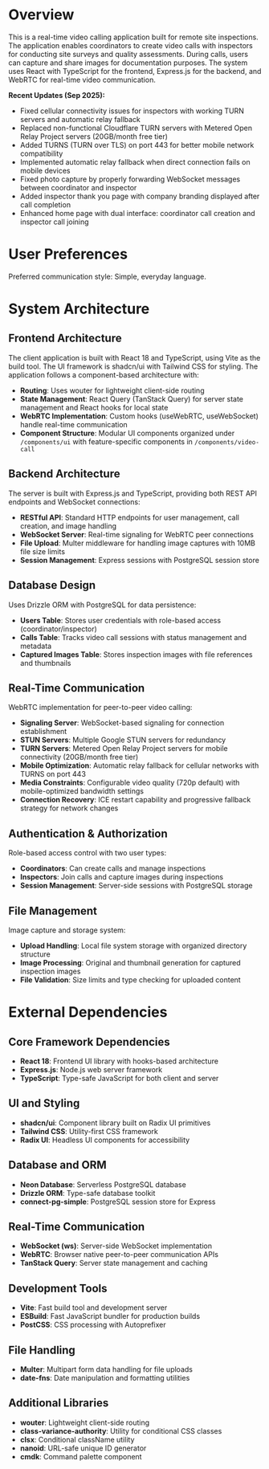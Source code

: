 # Overview

This is a real-time video calling application built for remote site inspections. The application enables coordinators to create video calls with inspectors for conducting site surveys and quality assessments. During calls, users can capture and share images for documentation purposes. The system uses React with TypeScript for the frontend, Express.js for the backend, and WebRTC for real-time video communication.

**Recent Updates (Sep 2025):**
- Fixed cellular connectivity issues for inspectors with working TURN servers and automatic relay fallback
- Replaced non-functional Cloudflare TURN servers with Metered Open Relay Project servers (20GB/month free tier)
- Added TURNS (TURN over TLS) on port 443 for better mobile network compatibility
- Implemented automatic relay fallback when direct connection fails on mobile devices
- Fixed photo capture by properly forwarding WebSocket messages between coordinator and inspector
- Added inspector thank you page with company branding displayed after call completion
- Enhanced home page with dual interface: coordinator call creation and inspector call joining

# User Preferences

Preferred communication style: Simple, everyday language.

# System Architecture

## Frontend Architecture
The client application is built with React 18 and TypeScript, using Vite as the build tool. The UI framework is shadcn/ui with Tailwind CSS for styling. The application follows a component-based architecture with:

- **Routing**: Uses wouter for lightweight client-side routing
- **State Management**: React Query (TanStack Query) for server state management and React hooks for local state
- **WebRTC Implementation**: Custom hooks (useWebRTC, useWebSocket) handle real-time communication
- **Component Structure**: Modular UI components organized under `/components/ui` with feature-specific components in `/components/video-call`

## Backend Architecture
The server is built with Express.js and TypeScript, providing both REST API endpoints and WebSocket connections:

- **RESTful API**: Standard HTTP endpoints for user management, call creation, and image handling
- **WebSocket Server**: Real-time signaling for WebRTC peer connections
- **File Upload**: Multer middleware for handling image captures with 10MB file size limits
- **Session Management**: Express sessions with PostgreSQL session store

## Database Design
Uses Drizzle ORM with PostgreSQL for data persistence:

- **Users Table**: Stores user credentials with role-based access (coordinator/inspector)
- **Calls Table**: Tracks video call sessions with status management and metadata
- **Captured Images Table**: Stores inspection images with file references and thumbnails

## Real-Time Communication
WebRTC implementation for peer-to-peer video calling:

- **Signaling Server**: WebSocket-based signaling for connection establishment
- **STUN Servers**: Multiple Google STUN servers for redundancy
- **TURN Servers**: Metered Open Relay Project servers for mobile connectivity (20GB/month free tier)
- **Mobile Optimization**: Automatic relay fallback for cellular networks with TURNS on port 443
- **Media Constraints**: Configurable video quality (720p default) with mobile-optimized bandwidth settings
- **Connection Recovery**: ICE restart capability and progressive fallback strategy for network changes

## Authentication & Authorization
Role-based access control with two user types:

- **Coordinators**: Can create calls and manage inspections
- **Inspectors**: Join calls and capture images during inspections
- **Session Management**: Server-side sessions with PostgreSQL storage

## File Management
Image capture and storage system:

- **Upload Handling**: Local file system storage with organized directory structure
- **Image Processing**: Original and thumbnail generation for captured inspection images
- **File Validation**: Size limits and type checking for uploaded content

# External Dependencies

## Core Framework Dependencies
- **React 18**: Frontend UI library with hooks-based architecture
- **Express.js**: Node.js web server framework
- **TypeScript**: Type-safe JavaScript for both client and server

## UI and Styling
- **shadcn/ui**: Component library built on Radix UI primitives
- **Tailwind CSS**: Utility-first CSS framework
- **Radix UI**: Headless UI components for accessibility

## Database and ORM
- **Neon Database**: Serverless PostgreSQL database
- **Drizzle ORM**: Type-safe database toolkit
- **connect-pg-simple**: PostgreSQL session store for Express

## Real-Time Communication
- **WebSocket (ws)**: Server-side WebSocket implementation
- **WebRTC**: Browser native peer-to-peer communication APIs
- **TanStack Query**: Server state management and caching

## Development Tools
- **Vite**: Fast build tool and development server
- **ESBuild**: Fast JavaScript bundler for production builds
- **PostCSS**: CSS processing with Autoprefixer

## File Handling
- **Multer**: Multipart form data handling for file uploads
- **date-fns**: Date manipulation and formatting utilities

## Additional Libraries
- **wouter**: Lightweight client-side routing
- **class-variance-authority**: Utility for conditional CSS classes
- **clsx**: Conditional className utility
- **nanoid**: URL-safe unique ID generator
- **cmdk**: Command palette component